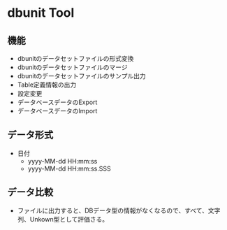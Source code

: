 # dbunit Tool

## 機能

- dbunitのデータセットファイルの形式変換
- dbunitのデータセットファイルのマージ
- dbunitのデータセットファイルのサンプル出力
- Table定義情報の出力
- 設定変更
- データベースデータのExport
- データベースデータのImport

## データ形式

- 日付
    - yyyy-MM-dd HH:mm:ss
    - yyyy-MM-dd HH:mm:ss.SSS

## データ比較

- ファイルに出力すると、DBデータ型の情報がなくなるので、すべて、文字列、Unkown型として評価さる。
